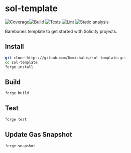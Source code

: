 # sol-template

[![Coverage](https://coveralls.io/repos/github/0xmichalis/sol-template/badge.svg?branch=main)](https://coveralls.io/github/0xmichalis/sol-template?branch=main)[![Build](https://github.com/0xmichalis/sol-template/actions/workflows/build.yml/badge.svg)](https://github.com/0xmichalis/sol-template/actions/workflows/build.yml) [![Tests](https://github.com/0xmichalis/sol-template/actions/workflows/test.yml/badge.svg)](https://github.com/0xmichalis/sol-template/actions/workflows/test.yml) [![Lint](https://github.com/0xmichalis/sol-template/actions/workflows/lint.yml/badge.svg)](https://github.com/0xmichalis/sol-template/actions/workflows/lint.yml) [![Static analysis](https://github.com/0xmichalis/sol-template/actions/workflows/analyze.yml/badge.svg)](https://github.com/0xmichalis/sol-template/actions/workflows/analyze.yml)

Barebones template to get started with Solidity projects.

## Install

```sh
git clone https://github.com/0xmichalis/sol-template.git
cd sol-template
forge install
```

## Build

```sh
forge build
```

## Test

```sh
forge test
```

## Update Gas Snapshot

```sh
forge snapshot
```
